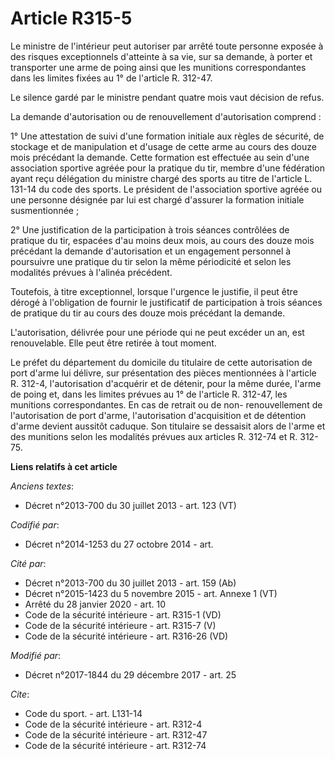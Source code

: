 # Article R315-5

Le ministre de l'intérieur peut autoriser par arrêté toute personne exposée à des risques exceptionnels d'atteinte à sa vie,
sur sa demande, à porter et transporter une arme de poing ainsi que les munitions correspondantes dans les limites fixées au
1° de l'article R. 312-47. 

Le silence gardé par le ministre pendant quatre mois vaut décision de refus. 

La demande d'autorisation ou de renouvellement d'autorisation comprend : 

1° Une attestation de suivi d'une formation initiale aux règles de sécurité, de stockage et de manipulation et d'usage de
cette arme au cours des douze mois précédant la demande. Cette formation est effectuée au sein d'une association sportive
agréée pour la pratique du tir, membre d'une fédération ayant reçu délégation du ministre chargé des sports au titre de
l'article L. 131-14 du code des sports. Le président de l'association sportive agréée ou une personne désignée par lui est
chargé d'assurer la formation initiale susmentionnée ; 

2° Une justification de la participation à trois séances contrôlées de pratique du tir, espacées d'au moins deux mois, au
cours des douze mois précédant la demande d'autorisation et un engagement personnel à poursuivre une pratique du tir selon la
même périodicité et selon les modalités prévues à l'alinéa précédent. 

Toutefois, à titre exceptionnel, lorsque l'urgence le justifie, il peut être dérogé à l'obligation de fournir le justificatif
de participation à trois séances de pratique du tir au cours des douze mois précédant la demande. 

L'autorisation, délivrée pour une période qui ne peut excéder un an, est renouvelable. Elle peut être retirée à tout moment. 

Le préfet du département du domicile du titulaire de cette autorisation de port d'arme lui délivre, sur présentation des
pièces mentionnées à l'article R. 312-4, l'autorisation d'acquérir et de détenir, pour la même durée, l'arme de poing et,
dans les limites prévues au 1° de l'article R. 312-47, les munitions correspondantes. En cas de retrait ou de non-
renouvellement de l'autorisation de port d'arme, l'autorisation d'acquisition et de détention d'arme devient aussitôt
caduque. Son titulaire se dessaisit alors de l'arme et des munitions selon les modalités prévues aux articles R. 312-74 et R.
312-75.

**Liens relatifs à cet article**

_Anciens textes_:

  - Décret n°2013-700 du 30 juillet 2013 - art. 123 (VT)

_Codifié par_:

  - Décret n°2014-1253 du 27 octobre 2014 - art.

_Cité par_:

  - Décret n°2013-700 du 30 juillet 2013 - art. 159 (Ab)
  - Décret n°2015-1423 du 5 novembre 2015 - art. Annexe 1 (VT)
  - Arrêté du 28 janvier 2020 - art. 10
  - Code de la sécurité intérieure - art. R315-1 (VD)
  - Code de la sécurité intérieure - art. R315-7 (V)
  - Code de la sécurité intérieure - art. R316-26 (VD)

_Modifié par_:

  - Décret n°2017-1844 du 29 décembre 2017 - art. 25

_Cite_:

  - Code du sport. - art. L131-14
  - Code de la sécurité intérieure - art. R312-4
  - Code de la sécurité intérieure - art. R312-47
  - Code de la sécurité intérieure - art. R312-74
